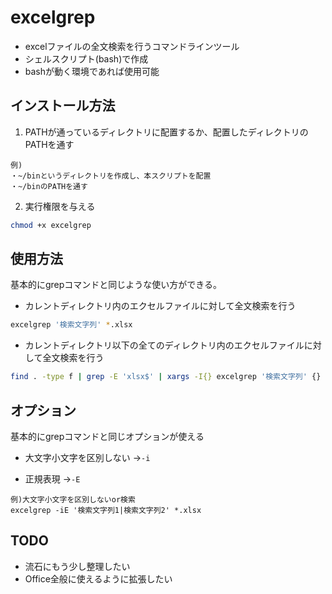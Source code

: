 # excelgrep
- excelファイルの全文検索を行うコマンドラインツール
- シェルスクリプト(bash)で作成
- bashが動く環境であれば使用可能

## インストール方法
1. PATHが通っているディレクトリに配置するか、配置したディレクトリのPATHを通す
```
例)
・~/binというディレクトリを作成し、本スクリプトを配置
・~/binのPATHを通す
```
2. 実行権限を与える
```bash
chmod +x excelgrep
```

## 使用方法
基本的にgrepコマンドと同じような使い方ができる。
- カレントディレクトリ内のエクセルファイルに対して全文検索を行う

```bash
excelgrep '検索文字列' *.xlsx
```

- カレントディレクトリ以下の全てのディレクトリ内のエクセルファイルに対して全文検索を行う

```bash
find . -type f | grep -E 'xlsx$' | xargs -I{} excelgrep '検索文字列' {}
```

## オプション
基本的にgrepコマンドと同じオプションが使える
- 大文字小文字を区別しない
→```-i```

- 正規表現
→```-E```
```
例)大文字小文字を区別しないor検索
excelgrep -iE '検索文字列1|検索文字列2' *.xlsx
```

## TODO
- 流石にもう少し整理したい
- Office全般に使えるように拡張したい

